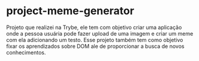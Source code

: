 # project-meme-generator
Projeto que realizei na Trybe, ele tem com objetivo criar uma aplicação onde a pessoa usuária pode fazer upload de uma imagem e criar um meme com ela adicionando um testo. Esse projeto também tem como objetivo fixar os aprendizados sobre DOM ale de proporcionar a busca de novos conhecimentos.
